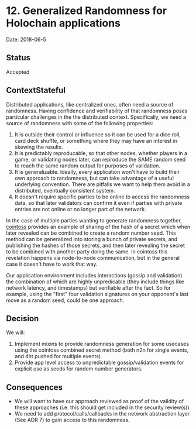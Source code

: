 # 12. Generalized Randomness for Holochain applications
Date: 2018-06-5

## Status
Accepted

## ContextStateful
Distributed applications, like centralized ones, often need a source of randomness.  Having confidence and verifiability of that randomness poses particular challenges in the the distributed context. Specifically, we need a source of randomness with some of the following properties:
 1. It is outside their control or influence so it can be used for a dice roll, card deck shuffle, or something where they may have an interest in skewing the results.
 2. It is predictably reproducable, so that other nodes, whether players in a game, or validating nodes later, can reproduce the SAME random seed to reach the same random output for purposes of validation.
 3. It is generalizable. Ideally, every application won't have to build their own approach to randomness, but can take advantage of a useful underlying convention. There are pitfalls we want to help them avoid in a distributed, eventually consistent system.
 4. It doesn't require specific parties to be online to access the randomness data, so that later validators can confirm it even if parties with private entries are not online or no longer part of the network.

In the case of multiple parties wanting to generate randomness together, [cointoss](https://github.com/holochain/cointoss) provides an example of sharing of the hash of a secret which when later revealed can be combined to create a random number seed.  This method can be generalized into storing a bunch of private secrets, and publishing the hashes of those secrets, and then later revealing the secret to be combined with another party doing the same.  In cointoss this revelation happens via node-to-node communication, but in the general case it doesn't have to work that way.

Our application environment includes interactions (gossip and validation)  the combination of which are highly unpredicable (they include things like network latency, and timestamps) but verifiable after the fact. So for example, using the "first" four validation signatures on your opponent's last move as a random seed, could be one approach.

## Decision
We will:
1. Implement mixins to provide randomness generation for some usecases using the cointoss combined secret method (both n2n for single events, and dht pushed for multiple events)
2. Provide app level access to unpredictable gossip/validation events for explicit use as seeds for random number generators.

## Consequences

- We will want to have our approach reviewed as proof of the validity of these approaches  (i.e. this should get included in the security review(s))
- We need to add protocol/calls/callbacks in the network abstraction layer (See ADR 7) to gain access to this randomness.
